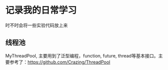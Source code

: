 # 记录我的日常学习
时不时会将一些实验代码放上来
## 线程池
MyThreadPool, 主要用到了泛型编程，function, future, thread等基本接口。主要参考了：https://github.com/Crazing/ThreadPool